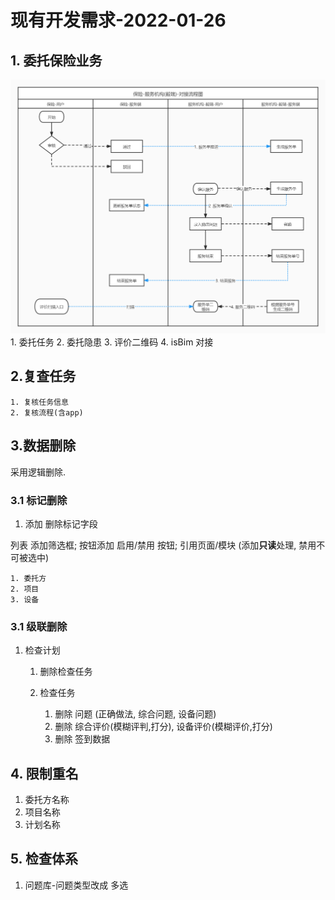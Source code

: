 # 现有开发需求-2022-01-26

## 1. 委托保险业务
![img.png](img.png)
	1. 委托任务
	2. 委托隐患
	3. 评价二维码
    4. isBim 对接

## 2.复查任务

 	1. 复核任务信息
 	2. 复核流程(含app)


## 3.数据删除

采用逻辑删除.

### 3.1 标记删除

1. 添加 删除标记字段

列表 添加筛选框; 按钮添加 启用/禁用 按钮; 引用页面/模块 (添加**只读**处理, 禁用不可被选中)

	1. 委托方
 	2. 项目
 	3. 设备

### 3.1 级联删除 

1. 检查计划
   1. 删除检查任务

 	2. 检查任务
      	1. 删除 问题 (正确做法, 综合问题, 设备问题)
      	2. 删除 综合评价(模糊评判,打分), 设备评价(模糊评价,打分)
      	3. 删除 签到数据

## 4. 限制重名

1. 委托方名称
2. 项目名称
3. 计划名称

## 5. 检查体系
1. 问题库-问题类型改成 多选
